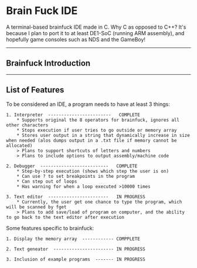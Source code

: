 # Brain Fuck IDE
A terminal-based brainfuck IDE made in C. 
Why C as opposed to C++? It's because I plan to port it to at least DE1-SoC (running ARM assembly), and hopefully game consoles such as NDS and the GameBoy!

-----------------------------------------------------------------------------------------------------------------------------------------------------------------------
Brainfuck Introduction
-----------------------------------------------------------------------------------------------------------------------------------------------------------------------


-----------------------------------------------------------------------------------------------------------------------------------------------------------------------
List of Features
-----------------------------------------------------------------------------------------------------------------------------------------------------------------------

To be considered an IDE, a program needs to have at least 3 things:

    1. Interpreter  ------------------------   COMPLETE
        * Supports original the 8 operators for brainfuck, ignores all other characters
        * Stops execution if user tries to go outside or memory array
        * Stores user output in a string that dynamically increase in size when needed (alos dumps output in a .txt file if memory cannot be allocated)
        > Plans to support shortcuts of letters and numbers
        > Plans to include options to output assembly/machine code
        
    2. Debugger  --------------------------   COMPLETE
        * Step-by-step execution (shows which step the user is on)
        * Can use ? to set breakpoints in the program
        * Can step out of loops
        * Has warning for when a loop executed >10000 times
        
    3. Text editor  -----------------------   IN PROGRESS
        * Currently, the user get one chance to type the program, which will be scanned by fget
        > Plans to add save/load of program on computer, and the ability to go back to the text editor after execution
        
Some features specific to brainfuck:

    1. Display the memory array  ------------ COMPPLETE
    
    2. Text geneator  ----------------------- IN PROGRESS
    
    3. Inclusion of example programs  ------- IN PROGRESS




